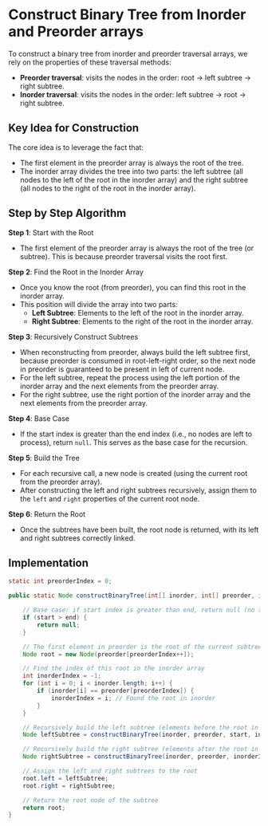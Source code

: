 # Construct Binary Tree from Inorder and Preorder arrays

To construct a binary tree from inorder and preorder traversal arrays, we rely on the properties of these traversal methods:

- **Preorder traversal**: visits the nodes in the order: root → left subtree → right subtree.
- **Inorder traversal**: visits the nodes in the order: left subtree → root → right subtree.

## Key Idea for Construction

The core idea is to leverage the fact that:

- The first element in the preorder array is always the root of the tree.
- The inorder array divides the tree into two parts: the left subtree (all nodes to the left of the root in the inorder array) and the right subtree (all nodes to the right of the root in the inorder array).

## Step by Step Algorithm

**Step 1**: Start with the Root

- The first element of the preorder array is always the root of the tree (or subtree). This is because preorder traversal visits the root first.

**Step 2**: Find the Root in the Inorder Array

- Once you know the root (from preorder), you can find this root in the inorder array.
- This position will divide the array into two parts:
  - **Left Subtree**: Elements to the left of the root in the inorder array.
  - **Right Subtree**: Elements to the right of the root in the inorder array.

**Step 3**: Recursively Construct Subtrees

- When reconstructing from preorder, always build the left subtree first, because preorder is consumed in root-left-right order, so the next node in preorder is guaranteed to be present in left of current node.
- For the left subtree, repeat the process using the left portion of the inorder array and the next elements from the preorder array.
- For the right subtree, use the right portion of the inorder array and the next elements from the preorder array.

**Step 4**: Base Case

- If the start index is greater than the end index (i.e., no nodes are left to process), return `null`. This serves as the base case for the recursion.

**Step 5**: Build the Tree

- For each recursive call, a new node is created (using the current root from the preorder array).
- After constructing the left and right subtrees recursively, assign them to the `left` and `right` properties of the current root node.

**Step 6**: Return the Root

- Once the subtrees have been built, the root node is returned, with its left and right subtrees correctly linked.

## Implementation

```java
static int preorderIndex = 0;

public static Node constructBinaryTree(int[] inorder, int[] preorder, int start, int end) {

    // Base case: if start index is greater than end, return null (no tree)
    if (start > end) {
        return null;
    }

    // The first element in preorder is the root of the current subtree
    Node root = new Node(preorder[preorderIndex++]);

    // Find the index of this root in the inorder array
    int inorderIndex = -1;
    for (int i = 0; i < inorder.length; i++) {
        if (inorder[i] == preorder[preorderIndex]) {
            inorderIndex = i; // Found the root in inorder
        }
    }

    // Recursively build the left subtree (elements before the root in inorder)
    Node leftSubtree = constructBinaryTree(inorder, preorder, start, inorderIndex - 1);

    // Recursively build the right subtree (elements after the root in inorder)
    Node rightSubtree = constructBinaryTree(inorder, preorder, inorderIndex + 1, end);

    // Assign the left and right subtrees to the root
    root.left = leftSubtree;
    root.right = rightSubtree;

    // Return the root node of the subtree
    return root;
}
```
